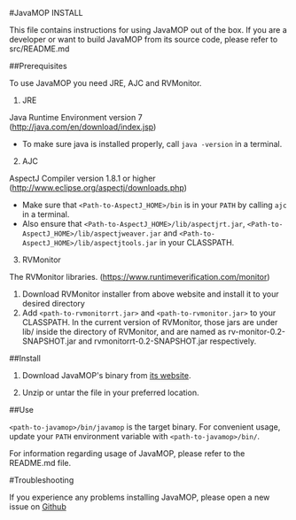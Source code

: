 #JavaMOP INSTALL

This file contains instructions for using JavaMOP out of the box. 
If you are a developer or want to build JavaMOP from its source code, please refer to src/README.md  

##Prerequisites

To use JavaMOP you need JRE, AJC and RVMonitor.

1. JRE

 Java Runtime Environment version 7 (http://java.com/en/download/index.jsp)
 * To make sure java is installed properly, call `java -version` in a terminal.
  
2. AJC

 AspectJ Compiler version 1.8.1 or higher (http://www.eclipse.org/aspectj/downloads.php)
 * Make sure that `<Path-to-AspectJ_HOME>/bin` is in your `PATH` by calling `ajc` in a terminal.
 * Also ensure that `<Path-to-AspectJ_HOME>/lib/aspectjrt.jar`, `<Path-to-AspectJ_HOME>/lib/aspectjweaver.jar` and `<Path-to-AspectJ_HOME>/lib/aspectjtools.jar` in your CLASSPATH.
 
3. RVMonitor
   
 The RVMonitor libraries. (https://www.runtimeverification.com/monitor)
 1. Download RVMonitor installer from above website and install it to your desired directory
 2. Add `<path-to-rvmonitorrt.jar>` and `<path-to-rvmonitor.jar>` to your CLASSPATH. In the current version of RVMonitor, those jars are under lib/ inside the directory of RVMonitor, and are named as rv-monitor-0.2-SNAPSHOT.jar and rvmonitorrt-0.2-SNAPSHOT.jar respectively.

##Install
   
1. Download JavaMOP's binary from [its website](http://fsl.cs.illinois.edu/javamop).
 
2. Unzip or untar the file in your preferred location.

##Use 

`<path-to-javamop>/bin/javamop` is the target binary. For convenient usage, update your `PATH` environment variable with `<path-to-javamop>/bin/`.

For information regarding usage of JavaMOP, please refer to the README.md file.

#Troubleshooting

If you experience any problems installing JavaMOP, please open a new
issue on [Github](https://github.com/runtimeverification/javamop/issues)
